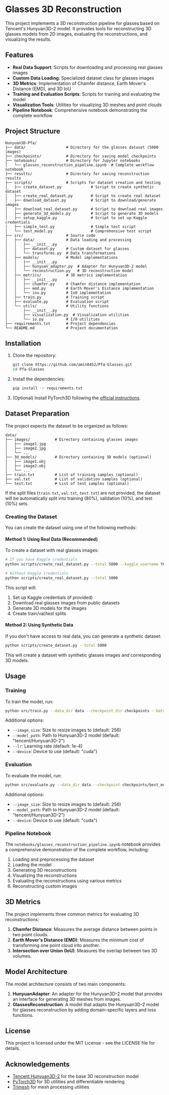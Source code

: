 # Glasses 3D Reconstruction

This project implements a 3D reconstruction pipeline for glasses based on Tencent's Hunyuan3D-2 model. It provides tools for reconstructing 3D glasses models from 2D images, evaluating the reconstructions, and visualizing the results.

## Features

- **Real Data Support**: Scripts for downloading and processing real glasses images
- **Custom Data Loading**: Specialized dataset class for glasses images
- **3D Metrics**: Implementation of Chamfer distance, Earth Mover's Distance (EMD), and 3D IoU
- **Training and Evaluation Scripts**: Scripts for training and evaluating the model
- **Visualization Tools**: Utilities for visualizing 3D meshes and point clouds
- **Pipeline Notebook**: Comprehensive notebook demonstrating the complete workflow

## Project Structure

```
Hunyuan3D-Pfa/
├── data/                  # Directory for the glasses dataset (5000 images)
├── checkpoints/           # Directory for saving model checkpoints
├── notebooks/             # Directory for Jupyter notebooks
│   └── glasses_reconstruction_pipeline.ipynb  # Complete workflow notebook
├── results/               # Directory for saving reconstruction results
├── scripts/               # Scripts for dataset creation and testing
│   ├── create_dataset.py             # Script to create synthetic dataset
│   ├── create_real_dataset.py        # Script to create real dataset
│   ├── download_dataset.py           # Script to download/generate images
│   ├── download_real_dataset.py      # Script to download real images
│   ├── generate_3d_models.py         # Script to generate 3D models
│   ├── setup_kaggle.py               # Script to set up Kaggle credentials
│   ├── simple_test.py                # Simple test script
│   └── test_model.py                 # Comprehensive test script
├── src/                   # Source code
│   ├── data/              # Data loading and processing
│   │   ├── __init__.py
│   │   ├── dataset.py     # Custom dataset for glasses
│   │   └── transforms.py  # Data transformations
│   ├── models/            # Model implementations
│   │   ├── __init__.py
│   │   ├── hunyuan_adapter.py  # Adapter for Hunyuan3D-2 model
│   │   └── reconstruction.py   # 3D reconstruction model
│   ├── metrics/           # 3D metrics implementation
│   │   ├── __init__.py
│   │   ├── chamfer.py     # Chamfer distance implementation
│   │   ├── emd.py         # Earth Mover's Distance implementation
│   │   └── iou.py         # IoU implementation
│   ├── train.py           # Training script
│   ├── evaluate.py        # Evaluation script
│   └── utils/             # Utility functions
│       ├── __init__.py
│       ├── visualization.py  # Visualization utilities
│       └── io.py          # I/O utilities
├── requirements.txt       # Project dependencies
└── README.md              # Project documentation
```

## Installation

1. Clone the repository:
   ```bash
   git clone https://github.com/amin8452/Pfa-Glasses.git
   cd Pfa-Glasses
   ```

2. Install the dependencies:
   ```bash
   pip install -r requirements.txt
   ```

3. (Optional) Install PyTorch3D following the [official instructions](https://github.com/facebookresearch/pytorch3d/blob/main/INSTALL.md).

## Dataset Preparation

The project expects the dataset to be organized as follows:

```
data/
├── images/           # Directory containing glasses images
│   ├── image1.jpg
│   ├── image2.jpg
│   └── ...
├── 3d_models/        # Directory containing 3D models (optional)
│   ├── image1.obj
│   ├── image2.obj
│   └── ...
├── train.txt         # List of training samples (optional)
├── val.txt           # List of validation samples (optional)
└── test.txt          # List of test samples (optional)
```

If the split files (`train.txt`, `val.txt`, `test.txt`) are not provided, the dataset will be automatically split into training (80%), validation (10%), and test (10%) sets.

### Creating the Dataset

You can create the dataset using one of the following methods:

#### Method 1: Using Real Data (Recommended)

To create a dataset with real glasses images:

```bash
# If you have Kaggle credentials
python scripts/create_real_dataset.py --total 5000 --kaggle_username YOUR_USERNAME --kaggle_key YOUR_KEY

# Without Kaggle credentials
python scripts/create_real_dataset.py --total 5000
```

This script will:
1. Set up Kaggle credentials (if provided)
2. Download real glasses images from public datasets
3. Generate 3D models for the images
4. Create train/val/test splits

#### Method 2: Using Synthetic Data

If you don't have access to real data, you can generate a synthetic dataset:

```bash
python scripts/create_dataset.py --total 5000
```

This will create a dataset with synthetic glasses images and corresponding 3D models.

## Usage

### Training

To train the model, run:

```bash
python src/train.py --data_dir data --checkpoint_dir checkpoints --batch_size 16 --num_epochs 100
```

Additional options:
- `--image_size`: Size to resize images to (default: 256)
- `--model_path`: Path to Hunyuan3D-2 model (default: "tencent/Hunyuan3D-2")
- `--lr`: Learning rate (default: 1e-4)
- `--device`: Device to use (default: "cuda")

### Evaluation

To evaluate the model, run:

```bash
python src/evaluate.py --data_dir data --checkpoint checkpoints/best_model.pth --results_dir results
```

Additional options:
- `--image_size`: Size to resize images to (default: 256)
- `--model_path`: Path to Hunyuan3D-2 model (default: "tencent/Hunyuan3D-2")
- `--device`: Device to use (default: "cuda")

### Pipeline Notebook

The `notebooks/glasses_reconstruction_pipeline.ipynb` notebook provides a comprehensive demonstration of the complete workflow, including:

1. Loading and preprocessing the dataset
2. Loading the model
3. Generating 3D reconstructions
4. Visualizing the reconstructions
5. Evaluating the reconstructions using various metrics
6. Reconstructing custom images

## 3D Metrics

The project implements three common metrics for evaluating 3D reconstructions:

1. **Chamfer Distance**: Measures the average distance between points in two point clouds.
2. **Earth Mover's Distance (EMD)**: Measures the minimum cost of transforming one point cloud into another.
3. **Intersection over Union (IoU)**: Measures the overlap between two 3D volumes.

## Model Architecture

The model architecture consists of two main components:

1. **HunyuanAdapter**: An adapter for the Hunyuan3D-2 model that provides an interface for generating 3D meshes from images.
2. **GlassesReconstruction**: A model that adapts the Hunyuan3D-2 model for glasses reconstruction by adding domain-specific layers and loss functions.

## License

This project is licensed under the MIT License - see the LICENSE file for details.

## Acknowledgements

- [Tencent Hunyuan3D-2](https://github.com/Tencent/Hunyuan3D-2) for the base 3D reconstruction model
- [PyTorch3D](https://github.com/facebookresearch/pytorch3d) for 3D utilities and differentiable rendering
- [Trimesh](https://github.com/mikedh/trimesh) for mesh processing utilities
